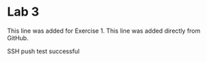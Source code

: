 ﻿# Lab 3
This line was added for Exercise 1.
This line was added directly from GitHub.


SSH push test successful
